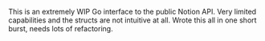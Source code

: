 This is an extremely WIP Go interface to the public Notion API. Very limited capabilities and the structs are not intuitive at all. Wrote this all in one short burst, needs lots of refactoring.
